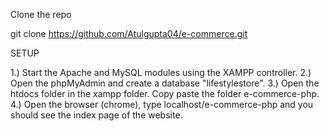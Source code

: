﻿Clone the repo 

git clone https://github.com/Atulgupta04/e-commerce.git

SETUP

1.) Start the Apache and MySQL modules using the XAMPP controller.
2.) Open the phpMyAdmin and create a database "lifestylestore". 
3.) Open the htdocs folder in the xampp folder. Copy paste the folder e-commerce-php.
4.) Open the browser (chrome), type localhost/e-commerce-php and you should see the index page of the website.

